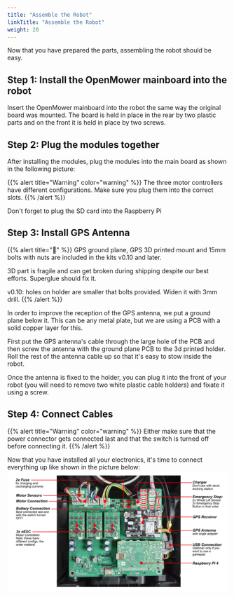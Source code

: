 ```yaml
---
title: "Assemble the Robot"
linkTitle: "Assemble the Robot"
weight: 20
---
```


Now that you have prepared the parts, assembling the robot should be easy.

## Step 1: Install the OpenMower mainboard into the robot
Insert the OpenMower mainboard into the robot the same way the original board was mounted. The board is held in place in the rear by two plastic parts and on the front it is held in place by two screws.

## Step 2: Plug the modules together
After installing the modules, plug the modules into the main board as shown in the following picture:

{{% alert title="Warning" color="warning" %}}
The three motor controllers have different configurations. Make sure you plug them into the correct slots.
{{% /alert %}}

Don't forget to plug the SD card into the Raspberry Pi

## Step 3: Install GPS Antenna
{{% alert title="🧰" %}}
GPS ground plane, GPS 3D printed mount and 15mm bolts with nuts are included in the kits v0.10 and later.

3D part is fragile and can get broken during shipping despite our best efforts. Superglue should fix it.

v0.10: holes on holder are smaller that bolts provided. Widen it with 3mm drill.
{{% /alert %}}

In order to improve the reception of the GPS antenna, we put a ground plane below it. This can be any metal plate, but we are using a PCB with a solid copper layer for this.

First put the GPS antenna's cable through the large hole of the PCB and then screw the antenna with the ground plane PCB to the 3d printed holder. Roll the rest of the antenna cable up so that it's easy to stow inside the robot. 

Once the antenna is fixed to the holder, you can plug it into the front of your robot (you will need to remove two white plastic cable holders) and fixate it using a screw.

## Step 4: Connect Cables
{{% alert title="Warning" color="warning" %}}
Either make sure that the power connector gets connected last and that the switch is turned off before connecting it.
{{% /alert %}}

Now that you have installed all your electronics, it's time to connect everything up like shown in the picture below:
![Mainboard Connections](mainboard_connections.jpg)
